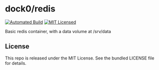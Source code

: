 dock0/redis
=======

[![Automated Build](http://img.shields.io/badge/automated-build-green.svg)](https://hub.docker.com/r/dock0/redis/)
[![MIT Licensed](http://img.shields.io/badge/license-MIT-green.svg)](https://tldrlegal.com/license/mit-license)

Basic redis container, with a data volume at /srv/data

## License

This repo is released under the MIT License. See the bundled LICENSE file for details.

